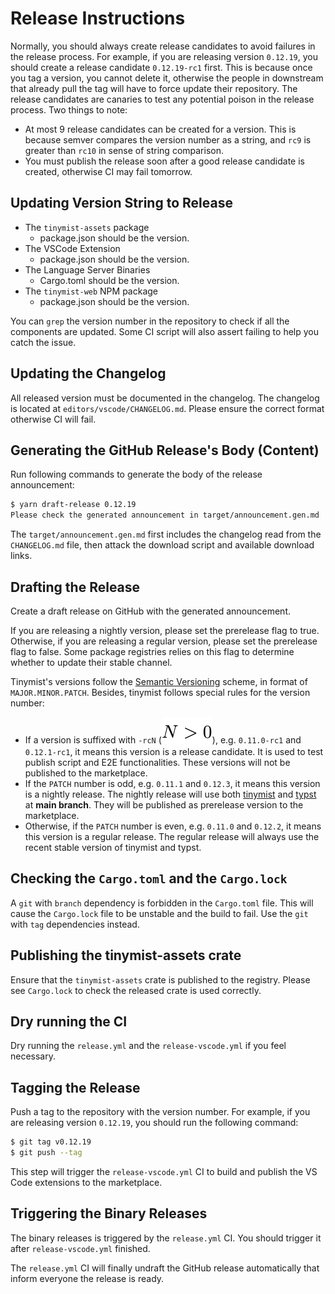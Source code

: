 <!-- This file is generated by scripts/link-docs.mjs from docs/tinymist/release-instruction.typ. Do not edit manually. -->
# Release Instructions

Normally, you should always create release candidates to avoid failures in the release process. For example, if you are releasing version `0.12.19`, you should create a release candidate `0.12.19-rc1` first. This is because once you tag a version, you cannot delete it, otherwise the people in downstream that already pull the tag will have to force update their repository. The release candidates are canaries to test any potential poison in the release process. Two things to note:
- At most 9 release candidates can be created for a version. This is because semver compares the version number as a string, and `rc9` is greater than `rc10` in sense of string comparison.
- You must publish the release soon after a good release candidate is created, otherwise CI may fail tomorrow.



## Updating Version String to Release

- The `tinymist-assets` package
  - package.json should be the version.
- The VSCode Extension
  - package.json should be the version.
- The Language Server Binaries
  - Cargo.toml should be the version.
- The `tinymist-web` NPM package
  - package.json should be the version.

You can `grep` the version number in the repository to check if all the components are updated. Some CI script will also assert failing to help you catch the issue.

## Updating the Changelog

All released version must be documented in the changelog. The changelog is located at `editors/vscode/CHANGELOG.md`. Please ensure the correct format otherwise CI will fail.

## Generating the GitHub Release's Body (Content)

Run following commands to generate the body of the release announcement:

```bash
$ yarn draft-release 0.12.19
Please check the generated announcement in target/announcement.gen.md
```

The `target/announcement.gen.md` first includes the changelog read from the `CHANGELOG.md` file, then attack the download script and available download links.

## Drafting the Release

Create a draft release on GitHub with the generated announcement.

If you are releasing a nightly version, please set the prerelease flag to true. Otherwise, if you are releasing a regular version, please set the prerelease flag to false. Some package registries relies on this flag to determine whether to update their stable channel.

Tinymist's versions follow the [Semantic Versioning](https://semver.org/) scheme, in format of `MAJOR.MINOR.PATCH`. Besides, tinymist follows special rules for the version number:
- If a version is suffixed with `-rcN` (<picture><source media="(prefers-color-scheme: dark)" srcset="./assets/images/release-instruction.typ-inlined0.svg"><img style="vertical-align: -0.35em" alt="typst-block" src="./assets/images/release-instruction.typ-inlined1.svg" /></picture>), e.g. `0.11.0-rc1` and `0.12.1-rc1`, it means this version is a release candidate. It is used to test publish script and E2E functionalities. These versions will not be published to the marketplace.
- If the `PATCH` number is odd, e.g. `0.11.1` and `0.12.3`, it means this version is a nightly release. The nightly release will use both [tinymist](https://github.com/Myriad-Dreamin/tinymist/tree/main) and [typst](https://github.com/typst/typst/tree/main) at **main branch**. They will be published as prerelease version to the marketplace.
- Otherwise, if the `PATCH` number is even, e.g. `0.11.0` and `0.12.2`, it means this version is a regular release. The regular release will always use the recent stable version of tinymist and typst.


## Checking the `Cargo.toml` and the `Cargo.lock`

A `git` with `branch` dependency is forbidden in the `Cargo.toml` file. This will cause the `Cargo.lock` file to be unstable and the build to fail. Use the `git` with `tag` dependencies instead.

## Publishing the tinymist-assets crate

Ensure that the `tinymist-assets` crate is published to the registry. Please see `Cargo.lock` to check the released crate is used correctly.

## Dry running the CI

Dry running the `release.yml` and the `release-vscode.yml` if you feel necessary.

## Tagging the Release

Push a tag to the repository with the version number. For example, if you are releasing version `0.12.19`, you should run the following command:

```bash
$ git tag v0.12.19
$ git push --tag
```

This step will trigger the `release-vscode.yml` CI to build and publish the VS Code extensions to the marketplace.

## Triggering the Binary Releases

The binary releases is triggered by the `release.yml` CI. You should trigger it after `release-vscode.yml` finished.

The `release.yml` CI will finally undraft the GitHub release automatically that inform everyone the release is ready.
